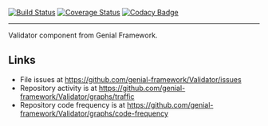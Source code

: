 [![Build Status](https://travis-ci.org/genial-framework/Validator.svg?branch=master)](https://travis-ci.org/genial-framework/Validator) [![Coverage Status](https://coveralls.io/repos/github/Genial-Framework/Validator/badge.svg?branch=master)](https://coveralls.io/github/Genial-Framework/Validator?branch=master) [![Codacy Badge](https://api.codacy.com/project/badge/Grade/d6b0d8e06b464b068f1c954c618738ee)](https://www.codacy.com/app/nenglish443/Validator?utm_source=github.com&amp;utm_medium=referral&amp;utm_content=genial-framework/Validator&amp;utm_campaign=Badge_Grade)

-------
Validator component from Genial Framework.

## Links
- File issues at https://github.com/genial-framework/Validator/issues
- Repository activity is at https://github.com/genial-framework/Validator/graphs/traffic
- Repository code frequency is at https://github.com/genial-framework/Validator/graphs/code-frequency
